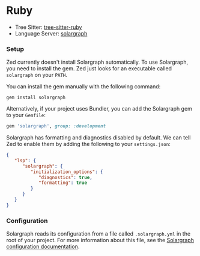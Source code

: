 # Ruby

- Tree Sitter: [tree-sitter-ruby](https://github.com/tree-sitter/tree-sitter-ruby)
- Language Server: [solargraph](https://github.com/castwide/solargraph)

### Setup

Zed currently doesn't install Solargraph automatically. To use Solargraph, you need to install the gem. Zed just looks for an executable called `solargraph` on your `PATH`.

You can install the gem manually with the following command:

```shell
gem install solargraph
```

Alternatively, if your project uses Bundler, you can add the Solargraph gem to your `Gemfile`:

```ruby
gem 'solargraph', group: :development
```

Solargraph has formatting and diagnostics disabled by default. We can tell Zed to enable them by adding the following to your `settings.json`:

```json
{
   "lsp": {
      "solargraph": {
         "initialization_options": {
            "diagnostics": true,
            "formatting": true
         }
      }
   }
}
```

### Configuration

Solargraph reads its configuration from a file called `.solargraph.yml` in the root of your project. For more information about this file, see the [Solargraph configuration documentation](https://solargraph.org/guides/configuration).
